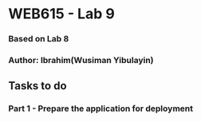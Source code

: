 # WEB615 - Lab 9
### Based on Lab 8

### Author: Ibrahim(Wusiman Yibulayin)

## Tasks to do
### Part 1 - Prepare the application for deployment

